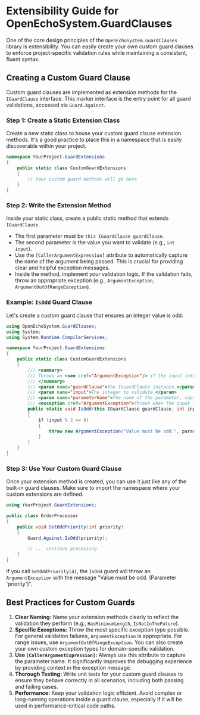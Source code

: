# Extensibility Guide for OpenEchoSystem.GuardClauses

One of the core design principles of the `OpenEchoSystem.GuardClauses` library is extensibility. You can easily create your own custom guard clauses to enforce project-specific validation rules while maintaining a consistent, fluent syntax.

## Creating a Custom Guard Clause

Custom guard clauses are implemented as extension methods for the `IGuardClause` interface. This marker interface is the entry point for all guard validations, accessed via `Guard.Against`.

### Step 1: Create a Static Extension Class

Create a new static class to house your custom guard clause extension methods. It's a good practice to place this in a namespace that is easily discoverable within your project.

```csharp
namespace YourProject.GuardExtensions
{
    public static class CustomGuardExtensions
    {
        // Your custom guard methods will go here
    }
}
```

### Step 2: Write the Extension Method

Inside your static class, create a public static method that extends `IGuardClause`.

*   The first parameter must be `this IGuardClause guardClause`.
*   The second parameter is the value you want to validate (e.g., `int input`).
*   Use the `[CallerArgumentExpression]` attribute to automatically capture the name of the argument being passed. This is crucial for providing clear and helpful exception messages.
*   Inside the method, implement your validation logic. If the validation fails, throw an appropriate exception (e.g., `ArgumentException`, `ArgumentOutOfRangeException`).

### Example: `IsOdd` Guard Clause

Let's create a custom guard clause that ensures an integer value is odd.

```csharp
using OpenEchoSystem.GuardClauses;
using System;
using System.Runtime.CompilerServices;

namespace YourProject.GuardExtensions
{
    public static class CustomGuardExtensions
    {
        /// <summary>
        /// Throws an <see cref="ArgumentException"/> if the input integer is not odd.
        /// </summary>
        /// <param name="guardClause">The IGuardClause instance.</param>
        /// <param name="input">The integer to validate.</param>
        /// <param name="parameterName">The name of the parameter, captured automatically.</param>
        /// <exception cref="ArgumentException">Thrown when the input is an even number.</exception>
        public static void IsOdd(this IGuardClause guardClause, int input, [CallerArgumentExpression("input")] string? parameterName = null)
        {
            if (input % 2 == 0)
            {
                throw new ArgumentException("Value must be odd.", parameterName);
            }
        }
    }
}
```

### Step 3: Use Your Custom Guard Clause

Once your extension method is created, you can use it just like any of the built-in guard clauses. Make sure to import the namespace where your custom extensions are defined.

```csharp
using YourProject.GuardExtensions;

public class OrderProcessor
{
    public void SetOddPriority(int priority)
    {
        Guard.Against.IsOdd(priority);

        // ... continue processing
    }
}
```

If you call `SetOddPriority(4)`, the `IsOdd` guard will throw an `ArgumentException` with the message "Value must be odd. (Parameter 'priority')".

## Best Practices for Custom Guards

1.  **Clear Naming:** Name your extension methods clearly to reflect the validation they perform (e.g., `HasMinimumLength`, `IsNotInTheFuture`).
2.  **Specific Exceptions:** Throw the most specific exception type possible. For general validation failures, `ArgumentException` is appropriate. For range issues, use `ArgumentOutOfRangeException`. You can also create your own custom exception types for domain-specific validation.
3.  **Use `[CallerArgumentExpression]`:** Always use this attribute to capture the parameter name. It significantly improves the debugging experience by providing context in the exception message.
4.  **Thorough Testing:** Write unit tests for your custom guard clauses to ensure they behave correctly in all scenarios, including both passing and failing cases.
5.  **Performance:** Keep your validation logic efficient. Avoid complex or long-running operations inside a guard clause, especially if it will be used in performance-critical code paths.